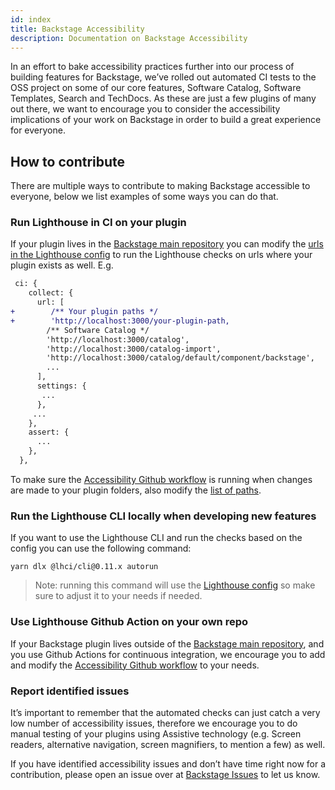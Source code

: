 ```yaml
---
id: index
title: Backstage Accessibility
description: Documentation on Backstage Accessibility
---
```


In an effort to bake accessibility practices further into our process of building features for Backstage, we’ve rolled out automated CI tests to the OSS project on some of our core features, Software Catalog, Software Templates, Search and TechDocs. As these are just a few plugins of many out there, we want to encourage you to consider the accessibility implications of your work on Backstage in order to build a great experience for everyone.

## How to contribute

There are multiple ways to contribute to making Backstage accessible to everyone, below we list examples of some ways you can do that.

### Run Lighthouse in CI on your plugin

If your plugin lives in the [Backstage main repository](https://github.com/backstage/backstage/) you can modify the [urls in the Lighthouse config](https://github.com/backstage/backstage/blob/master/lighthouserc.js#L19-L34) to run the Lighthouse checks on urls where your plugin exists as well. E.g.

```diff
 ci: {
    collect: {
      url: [
+        /** Your plugin paths */
+        'http://localhost:3000/your-plugin-path,
        /** Software Catalog */
        'http://localhost:3000/catalog',
        'http://localhost:3000/catalog-import',
        'http://localhost:3000/catalog/default/component/backstage',
        ...
      ],
      settings: {
       ...
      },
     ...
    },
    assert: {
      ...
    },
  },
```

To make sure the [Accessibility Github workflow](https://github.com/backstage/backstage/blob/10759b6ad2561bd86183ad940256f9a309c7a6b0/.github/workflows/verify_accessibility.yml) is running when changes are made to your plugin folders, also modify the [list of paths](https://github.com/backstage/backstage/blob/10759b6ad2561bd86183ad940256f9a309c7a6b0/.github/workflows/verify_accessibility.yml#L7-L16).

### Run the Lighthouse CLI locally when developing new features

If you want to use the Lighthouse CLI and run the checks based on the config you can use the following command:

```
yarn dlx @lhci/cli@0.11.x autorun
```

> Note: running this command will use the [Lighthouse config](https://github.com/backstage/backstage/blob/master/lighthouserc.js#L19-L34) so make sure to adjust it to your needs if needed.

### Use Lighthouse Github Action on your own repo

If your Backstage plugin lives outside of the [Backstage main repository](https://github.com/backstage/backstage/), and you use Github Actions for continuous integration, we encourage you to add and modify the [Accessibility Github workflow](https://github.com/backstage/backstage/blob/10759b6ad2561bd86183ad940256f9a309c7a6b0/.github/workflows/verify_accessibility.yml) to your needs.

### Report identified issues

It’s important to remember that the automated checks can just catch a very low number of accessibility issues, therefore we encourage you to do manual testing of your plugins using Assistive technology (e.g. Screen readers, alternative navigation, screen magnifiers, to mention a few) as well.

If you have identified accessibility issues and don’t have time right now for a contribution, please open an issue over at [Backstage Issues](https://github.com/backstage/backstage/issues) to let us know.
